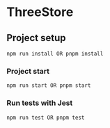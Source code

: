 # ThreeStore

## Project setup
```
npm run install OR pnpm install
```

### Project start
```
npm run start OR pnpm start
```

### Run tests with Jest
```
npm run test OR pnpm test
```
